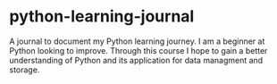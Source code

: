 # python-learning-journal
A journal to document my Python learning journey.
I am a beginner at Python looking to improve.
Through this course I hope to gain a better understanding of Python and its application for data managment and storage.
